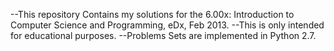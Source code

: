 --This repository Contains my solutions for the 6.00x: Introduction to Computer Science and Programming, eDx, Feb 2013.
--This is only intended for educational purposes.
--Problems Sets are implemented in Python 2.7.
